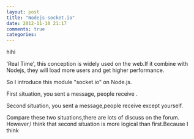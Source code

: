 ```yaml
---
layout: post
title: "Nodejs-socket.io"
date: 2012-11-10 21:17
comments: true
categories: 
---
```


hihi 

'Real Time', this conception is widely used on the web.If it combine with Nodejs, they will load more users and get higher performance.

So I introduce this module "socket.io" on Node.js.


First situation,  you sent a message, people receive .


Second situation, you sent a message,people receive except yourself.


Compare these two situations,there are lots of discuss on the forum.
However,I think that second situation is more logical than first.Because I think





